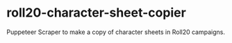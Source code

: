 # roll20-character-sheet-copier
Puppeteer Scraper to make a copy of character sheets in Roll20 campaigns.
